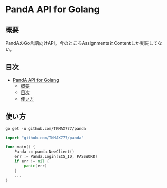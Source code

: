 # PandA API for Golang

## 概要
PandAのGo言語向けAPI。今のところAssignmentsとContentしか実装してない。

## 目次
<!-- TOC -->

- [PandA API for Golang](#panda-api-for-golang)
    - [概要](#概要)
    - [目次](#目次)
    - [使い方](#使い方)

<!-- /TOC -->

## 使い方
```
go get -u github.com/TKMAX777/panda
```

```go
import "github.com/TKMAX777/panda"

func main() {
    Panda := panda.NewClient()
    err := Panda.Login(ECS_ID, PASSWORD)
    if err != nil {
        panic(err)
    }
    ...
}
```

